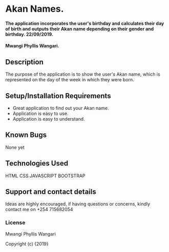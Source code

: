 # Akan Names.
#### The application incorporates the user's birthday and calculates their day of birth and outputs their Akan name depending on their gender and birthday. 22/09/2019.
#### Mwangi Phyllis Wangari.
## Description
The purpose of the application is to show the user's Akan name, which is represented on the day of the week in which they were born.
## Setup/Installation Requirements
* Great application to find out your Akan name.
* Application is easy to use.
* Application is easy to understand.
## Known Bugs
None yet
## Technologies Used
HTML
CSS
JAVASCRIPT
BOOTSTRAP
## Support and contact details
Ideas are highly encouraged, if having questions or concerns, kindly contact me on +254 715682054

### License
Mwangi Phyllis Wangari

Copyright (c) {2019} 
  
